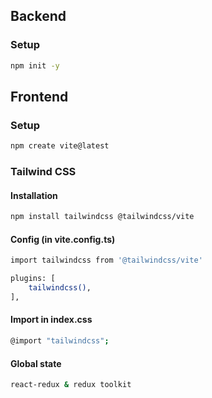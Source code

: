 ## Backend

### Setup

```bash
npm init -y
```

## Frontend

### Setup

```bash
npm create vite@latest
```

### Tailwind CSS

#### Installation

```bash
npm install tailwindcss @tailwindcss/vite
```

#### Config (in vite.config.ts)

```bash
import tailwindcss from '@tailwindcss/vite'
```

```bash
plugins: [
    tailwindcss(),
],
```

#### Import in index.css

```bash
@import "tailwindcss";
```

#### Global state

```bash
react-redux & redux toolkit
```
